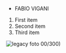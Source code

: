 * FABIO VIGANI 

1. First item
2. Second item
3. Third item

![legacy foto](https://github.com/user-attachments/assets/cf54e570-9076-485e-95dd-04006b922a21)
00/300)

